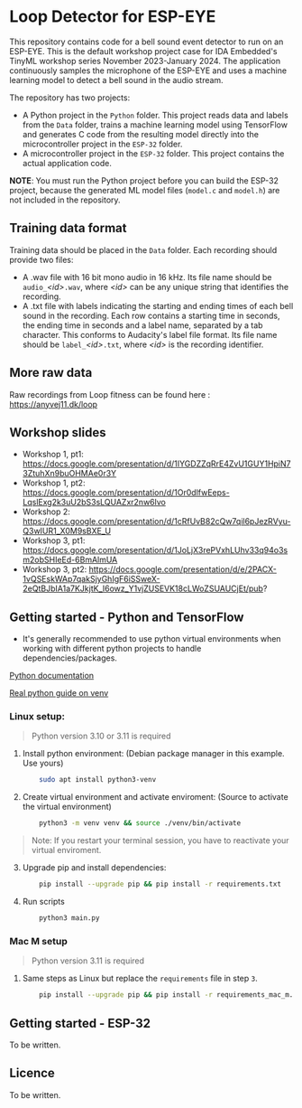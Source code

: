 # Loop Detector for ESP-EYE

This repository contains code for a bell sound event detector to run on an ESP-EYE. This is the default workshop project case for IDA Embedded's TinyML workshop series November 2023-January 2024. The application continuously samples the microphone of the ESP-EYE and uses a machine learning model to detect a bell sound in the audio stream.

The repository has two projects:

* A Python project in the `Python` folder. This project reads data and labels from the `Data` folder, trains a machine learning model using TensorFlow and generates C code from the resulting model directly into the microcontroller project in the `ESP-32` folder.
* A microcontroller project in the `ESP-32` folder. This project contains the actual application code.

**NOTE**: You must run the Python project before you can build the ESP-32 project, because the generated ML model files (`model.c` and `model.h`) are not included in the repository.

## Training data format

Training data should be placed in the `Data` folder. Each recording should provide two files:

* A .wav file with 16 bit mono audio in 16 kHz. Its file name should be `audio_`*\<id\>*`.wav`, where *\<id\>* can be any unique string that identifies the recording.
* A .txt file with labels indicating the starting and ending times of each bell sound in the recording. Each row contains a starting time in seconds, the ending time in seconds and a label name, separated by a tab character. This conforms to Audacity's label file format. Its file name should be `label_`*\<id\>*`.txt`, where *\<id\>* is the recording identifier.

## More raw data
Raw recordings from Loop fitness can be found here : https://anyvej11.dk/loop  

## Workshop slides

* Workshop 1, pt1: https://docs.google.com/presentation/d/1IYGDZZqRrE4ZvU1GUY1HpiN73ZtuhXn9buOHMAe0r3Y
* Workshop 1, pt2: https://docs.google.com/presentation/d/1Or0dlfwEeps-LqslExg2k3uU2bS3sLQUAZxr2nw6lvo
* Workshop 2: https://docs.google.com/presentation/d/1cRfUvB82cQw7qil6pJezRVyu-Q3wIUR1_X0M9sBXE_U
* Workshop 3, pt1: https://docs.google.com/presentation/d/1JoLjX3rePVxhLUhv33q94o3sm2obSHIeEd-6BmAlmUA
* Workshop 3, pt2: https://docs.google.com/presentation/d/e/2PACX-1vQSEskWAp7qakSjyGhIgF6iSSweX-2eQtBJbIA1a7KJkjtK_I6owz_Y1vjZUSEVK18cLWoZSUAUCjEt/pub?

## Getting started - Python and TensorFlow

* It's generally recommended to use python virtual environments when working with different python projects to handle dependencies/packages.

[Python documentation](https://docs.python.org/3.10/library/venv.html)

[Real python guide on venv](https://realpython.com/python-virtual-environments-a-primer/)

### Linux setup:

> Python version 3.10 or 3.11 is required

1. Install python environment: (Debian package manager in this example. Use yours)
    ```sh
        sudo apt install python3-venv
    ```
2. Create virtual environment and activate enviroment: (Source to activate the virtual environment)
    ```sh
        python3 -m venv venv && source ./venv/bin/activate
    ```
> Note: If you restart your terminal session, you have to reactivate your virtual enviroment.

3. Upgrade pip and install dependencies:
    ```sh
        pip install --upgrade pip && pip install -r requirements.txt
    ```
4. Run scripts
    ```sh
        python3 main.py
    ```

### Mac M setup

> Python version 3.11 is required

1. Same steps as Linux but replace the `requirements` file in step `3`.

    ```sh
        pip install --upgrade pip && pip install -r requirements_mac_m.txt
    ```



## Getting started - ESP-32

To be written.

## Licence

To be written.
